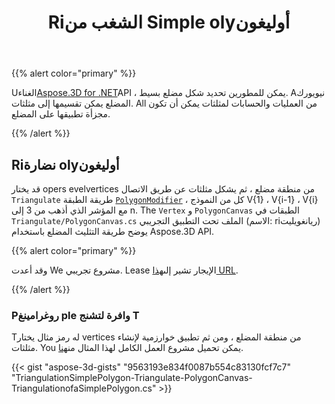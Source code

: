 ﻿---
title: Riالشغب من Simple olyأوليغون
type: docs
weight: 30
url: /ar/net/triangulation-of-a-simple-polygon/
description: Using Aspose.3D for .NET API ، يمكن للمطورين تحديد شكل مضلع بسيط. Aنيويورك المضلع يمكن تقسيمها إلى مثلثات. All من العمليات والحسابات لمثلثات يمكن أن تكون مجزأة تطبيقها على المضلع.
---
{{% alert color="primary" %}}

Uالغناء[Aspose.3D for .NET](https://products.aspose.com/3d/net/)API ، يمكن للمطورين تحديد شكل مضلع بسيط. Aنيويورك المضلع يمكن تقسيمها إلى مثلثات. All من العمليات والحسابات لمثلثات يمكن أن تكون مجزأة تطبيقها على المضلع.

{{% /alert %}}
## **Riنضارة olyأوليغون**
قد يختار opers evelvertices من منطقة مضلع ، ثم يشكل مثلثات عن طريق الاتصال `Triangulate` طريقة الطبقة [`PolygonModifier`](https://reference.aspose.com/3d/net/aspose.threed.entities/polygonmodifier) ، كل من النموذج V{1} ، V{i-1} ، V{i} مع المؤشر الذي أذهب من 3 إلى n. The `Vertex` و `PolygonCanvas` الطبقات في `Triangulate/PolygonCanvas.cs` الملف تحت التطبيق التجريبي (الاسم: riريانغويليت) يوضح طريقة التثليث المضلع باستخدام Aspose.3D API.

{{% alert color="primary" %}}

وقد أعدت We مشروع تجريبي. Lease الإيجار تشير إلى[هذا URL](https://github.com/aspose-3d/Aspose.3D-for-.NET/tree/master/Demos).

{{% /alert %}}
### **Pروغرامينغ ple وافرة لتشنج T**
Tله رمز مثال يختار vertices من منطقة المضلع ، ومن ثم تطبيق خوارزمية لإنشاء مثلثات. You يمكن تحميل مشروع العمل الكامل لهذا المثال من[هنا](https://github.com/aspose-3d/Aspose.3D-for-.NET/).

{{< gist "aspose-3d-gists" "9563193e834f0087b554c83130fcf7c7" "TriangulationSimplePolygon-Triangulate-PolygonCanvas-TriangulationofaSimplePolygon.cs" >}}
